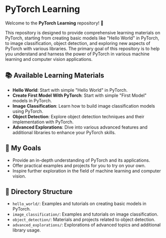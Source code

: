 # PyTorch Learning

Welcome to the **PyTorch Learning** repository! 🎉

This repository is designed to provide comprehensive learning materials on PyTorch, starting from creating basic models like "Hello World" in PyTorch, to image classification, object detection, and exploring new aspects of PyTorch with various libraries. The primary goal of this repository is to help you understand and harness the power of PyTorch in various machine learning and computer vision applications.

## 📚 Available Learning Materials
- **Hello World**: Start with simple "Hello World" in PyTorch.
- **Create First Model With PyTorch**: Start with simple "First Model" models in PyTorch.
- **Image Classification**: Learn how to build image classification models using PyTorch.
- **Object Detection**: Explore object detection techniques and their implementation with PyTorch.
- **Advanced Explorations**: Dive into various advanced features and additional libraries to enhance your PyTorch skills.

## 🚀 My Goals
- Provide an in-depth understanding of PyTorch and its applications.
- Offer practical examples and projects for you to try on your own.
- Inspire further exploration in the field of machine learning and computer vision.

## 📂 Directory Structure
- `hello_world/`: Examples and tutorials on creating basic models in PyTorch.
- `image_classification/`: Examples and tutorials on image classification.
- `object_detection/`: Materials and projects related to object detection.
- `advanced_explorations/`: Explorations of advanced topics and additional library usage.